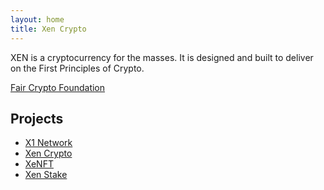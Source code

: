 ```yaml
---
layout: home
title: Xen Crypto
---
```


XEN is a cryptocurrency for the masses.
It is designed and built to deliver on the First Principles of Crypto.

[Fair Crypto Foundation](https://faircrypto.org/)

## Projects

- [X1 Network](https://docs.xen.network/x1)
- [Xen Crypto](https://docs.xen.network/XEN-crypto)
- [XeNFT](https://docs.xen.network/XENFT)
- [Xen Stake](https://docs.xen.network/XEN-stake)
